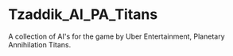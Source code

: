 # Tzaddik_AI_PA_Titans
A collection of AI's for the game by Uber Entertainment, Planetary Annihilation Titans.
